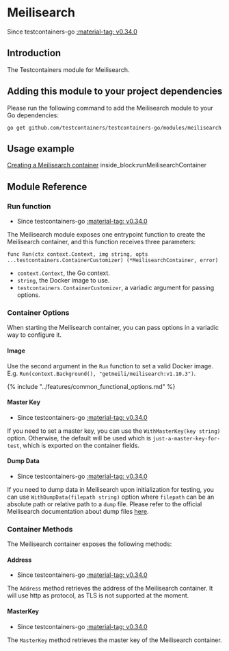 # Meilisearch

Since testcontainers-go <a href="https://github.com/testcontainers/testcontainers-go/releases/tag/v0.34.0"><span class="tc-version">:material-tag: v0.34.0</span></a>

## Introduction

The Testcontainers module for Meilisearch.

## Adding this module to your project dependencies

Please run the following command to add the Meilisearch module to your Go dependencies:

```
go get github.com/testcontainers/testcontainers-go/modules/meilisearch
```

## Usage example

<!--codeinclude-->
[Creating a Meilisearch container](../../modules/meilisearch/examples_test.go) inside_block:runMeilisearchContainer
<!--/codeinclude-->

## Module Reference

### Run function

- Since testcontainers-go <a href="https://github.com/testcontainers/testcontainers-go/releases/tag/v0.34.0"><span class="tc-version">:material-tag: v0.34.0</span></a>

The Meilisearch module exposes one entrypoint function to create the Meilisearch container, and this function receives three parameters:

```golang
func Run(ctx context.Context, img string, opts ...testcontainers.ContainerCustomizer) (*MeilisearchContainer, error)
```

- `context.Context`, the Go context.
- `string`, the Docker image to use.
- `testcontainers.ContainerCustomizer`, a variadic argument for passing options.

### Container Options

When starting the Meilisearch container, you can pass options in a variadic way to configure it.

#### Image

Use the second argument in the `Run` function to set a valid Docker image.
E.g. `Run(context.Background(), "getmeili/meilisearch:v1.10.3")`.

{% include "../features/common_functional_options.md" %}

#### Master Key

- Since testcontainers-go <a href="https://github.com/testcontainers/testcontainers-go/releases/tag/v0.34.0"><span class="tc-version">:material-tag: v0.34.0</span></a>

If you need to set a master key, you can use the `WithMasterKey(key string)` option. Otherwise, the default will be used which is `just-a-master-key-for-test`, which is exported on the container fields.

#### Dump Data

- Since testcontainers-go <a href="https://github.com/testcontainers/testcontainers-go/releases/tag/v0.34.0"><span class="tc-version">:material-tag: v0.34.0</span></a>

If you need to dump data in Meilisearch upon initialization for testing, you can use `WithDumpData(filepath string)` option where `filepath` can be an absolute path or relative path to a `dump` file. Please refer to the official Meilisearch documentation about dump files [here](https://www.meilisearch.com/docs/learn/advanced/snapshots_vs_dumps#dumps).

### Container Methods

The Meilisearch container exposes the following methods:

#### Address

- Since testcontainers-go <a href="https://github.com/testcontainers/testcontainers-go/releases/tag/v0.34.0"><span class="tc-version">:material-tag: v0.34.0</span></a>

The `Address` method retrieves the address of the Meilisearch container.
It will use http as protocol, as TLS is not supported at the moment.

#### MasterKey

- Since testcontainers-go <a href="https://github.com/testcontainers/testcontainers-go/releases/tag/v0.34.0"><span class="tc-version">:material-tag: v0.34.0</span></a>

The `MasterKey` method retrieves the master key of the Meilisearch container.
